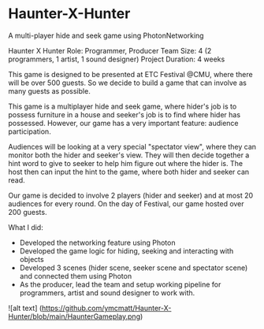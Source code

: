 # Haunter-X-Hunter
A multi-player hide and seek game using PhotonNetworking

Haunter X Hunter
Role: Programmer, Producer
Team Size: 4 (2 programmers, 1 artist, 1 sound designer)
Project Duration: 4 weeks

This game is designed to be presented at ETC Festival @CMU, where there will be over 500 guests. So we decide to build a game that can involve as many guests as possible. 

This game is a multiplayer hide and seek game, where hider's job is to possess furniture in a house and seeker's job is to find where hider has possessed. However, our game has a very important feature: audience participation. 

Audiences will be looking at a very special "spectator view", where they can monitor both the hider and seeker's view. They will then decide together a hint word to give to seeker to help him figure out where the hider is. The host then can input the hint to the game, where both hider and seeker can read. 

Our game is decided to involve 2 players (hider and seeker) and at most 20 audiences for every round. On the day of Festival, our game hosted over 200 guests. 

What I did:
 - Developed the networking feature using Photon
 - Developed the game logic for hiding, seeking and interacting with objects
 - Developed 3 scenes (hider scene, seeker scene and spectator scene) and connected them using Photon​​​​​​​
 - As the producer, lead the team and setup working pipeline for programmers, artist and sound designer to work with.
 
 ![alt text] (https://github.com/ymcmatt/Haunter-X-Hunter/blob/main/HaunterGameplay.png)
